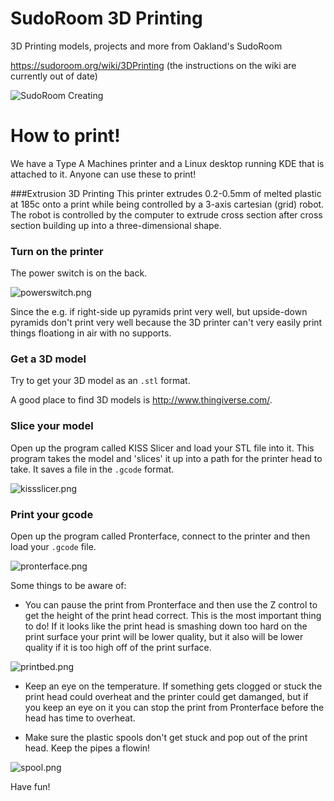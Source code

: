 # SudoRoom 3D Printing

3D Printing models, projects and more from Oakland's SudoRoom

https://sudoroom.org/wiki/3DPrinting (the instructions on the wiki are currently out of date)

![SudoRoom Creating](http://farm9.staticflickr.com/8242/8633341218_353edd10bb_n.jpg)

# How to print!

We have a Type A Machines printer and a Linux desktop running KDE that is attached to it. Anyone can use these to print!

###Extrusion 3D Printing
This printer extrudes 0.2-0.5mm of melted plastic at 185c onto a print while being controlled by a 3-axis cartesian (grid) robot.  The robot is controlled by the computer to extrude cross section after cross section building up into a three-dimensional shape.

### Turn on the printer

The power switch is on the back.

![powerswitch.png](img/powerswitch.png)

Since the e.g. if right-side up pyramids print very well, but upside-down pyramids don't print very well because the 3D printer can't very easily print things floationg in air with no supports.

### Get a 3D model

Try to get your 3D model as an `.stl` format.

A good place to find 3D models is http://www.thingiverse.com/.

### Slice your model

Open up the program called KISS Slicer and load your STL file into it. This program takes the model and 'slices' it up into a path for the printer head to take. It saves a file in the `.gcode` format.

![kissslicer.png](img/kissslicer.png)

### Print your gcode

Open up the program called Pronterface, connect to the printer and then load your `.gcode` file.

![pronterface.png](img/pronterface.png)

Some things to be aware of:

- You can pause the print from Pronterface and then use the Z control to get the height of the print head correct. This is the most important thing to do! If it looks like the print head is smashing down too hard on the print surface your print will be lower quality, but it also will be lower quality if it is too high off of the print surface.

![printbed.png](img/printbed.png)

- Keep an eye on the temperature. If something gets clogged or stuck the print head could overheat and the printer could get damanged, but if you keep an eye on it you can stop the print from Pronterface before the head has time to overheat.

- Make sure the plastic spools don't get stuck and pop out of the print head. Keep the pipes a flowin!

![spool.png](img/spool.png)

Have fun!
